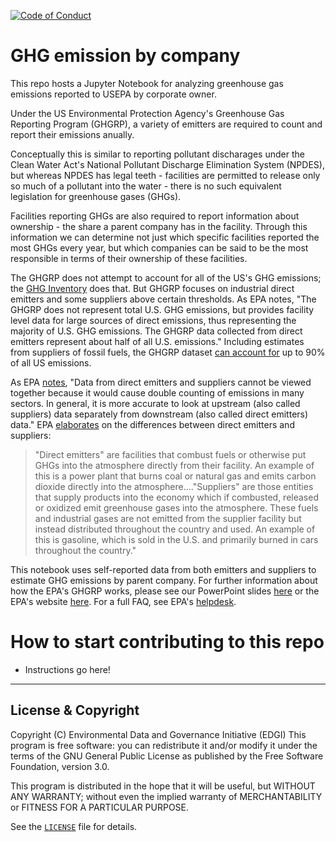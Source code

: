 [![Code of Conduct](https://img.shields.io/badge/%E2%9D%A4-code%20of%20conduct-blue.svg?style=flat)](https://github.com/edgi-govdata-archiving/overview/blob/main/CONDUCT.md)

# GHG emission by company
This repo hosts a Jupyter Notebook for analyzing greenhouse gas emissions reported to USEPA by corporate owner.

Under the US Environmental Protection Agency's Greenhouse Gas Reporting Program (GHGRP), a variety of emitters are required to count and report their emissions anually. 

Conceptually this is similar to reporting pollutant discharages under the Clean Water Act's National Pollutant Discharge Elimination System (NPDES), but whereas NPDES has legal teeth - facilities are permitted to release only so much of a pollutant into the water - there is no such equivalent legislation for greenhouse gases (GHGs).

Facilities reporting GHGs are also required to report information about ownership - the share a parent company has in the facility. Through this information we can determine not just which specific facilities reported the most GHGs every year, but which companies can be said to be the most responsible in terms of their ownership of these facilities.

The GHGRP does not attempt to account for all of the US's GHG emissions; the [GHG Inventory](https://www.epa.gov/ghgemissions/inventory-us-greenhouse-gas-emissions-and-sinks) does that. But GHGRP focuses on industrial direct emitters and some suppliers above certain thresholds. As EPA notes, "The GHGRP does not represent total U.S. GHG emissions, but provides facility level data for large sources of direct emissions, thus representing the majority of U.S. GHG emissions. The GHGRP data collected from direct emitters represent about half of all U.S. emissions." Including estimates from suppliers of fossil fuels, the GHGRP dataset [can account for](https://www.epa.gov/ghgreporting/learn-about-greenhouse-gas-reporting-program-ghgrp) up to 90% of all US emissions. 

As EPA [notes](https://ccdsupport.com/confluence/pages/viewpage.action?pageId=98598976), "Data from direct emitters and suppliers cannot be viewed together because it would cause double counting of emissions in many sectors.  In general, it is more accurate to look at upstream (also called suppliers) data separately from downstream (also called direct emitters) data." EPA [elaborates](https://ccdsupport.com/confluence/pages/viewpage.action?pageId=98598975) on the differences between direct emitters and suppliers:

> "Direct emitters" are facilities that combust fuels or otherwise put GHGs into the atmosphere directly from their facility.  An example of this is a power plant that burns coal or natural gas and emits carbon dioxide directly into the atmosphere...."Suppliers" are those entities that supply products into the economy which if combusted, released or oxidized emit greenhouse gases into the atmosphere.  These fuels and industrial gases are not emitted from the supplier facility but instead distributed throughout the country and used.  An example of this is gasoline, which is sold in the U.S. and primarily burned in cars throughout the country."

This notebook uses self-reported data from both emitters and suppliers to estimate GHG emissions by parent company. For further information about how the EPA's GHGRP works, please see our PowerPoint slides [here](https://docs.google.com/presentation/d/1EVtWOFDEeaqZhg1FTf0IsEL3M736hITP5G76q9l6bP0/edit?usp=sharing) or the EPA's website [here](https://www.epa.gov/ghgreporting). For a full FAQ, see EPA's [helpdesk](https://ccdsupport.com/confluence/display/faq/GHG+Data+and+Publication).


# How to start contributing to this repo
* Instructions go here!


---

## License & Copyright

Copyright (C) <year> Environmental Data and Governance Initiative (EDGI)
This program is free software: you can redistribute it and/or modify it under the terms of the GNU General Public License as published by the Free Software Foundation, version 3.0.

This program is distributed in the hope that it will be useful, but WITHOUT ANY WARRANTY; without even the implied warranty of MERCHANTABILITY or FITNESS FOR A PARTICULAR PURPOSE.

See the [`LICENSE`](/LICENSE) file for details.
